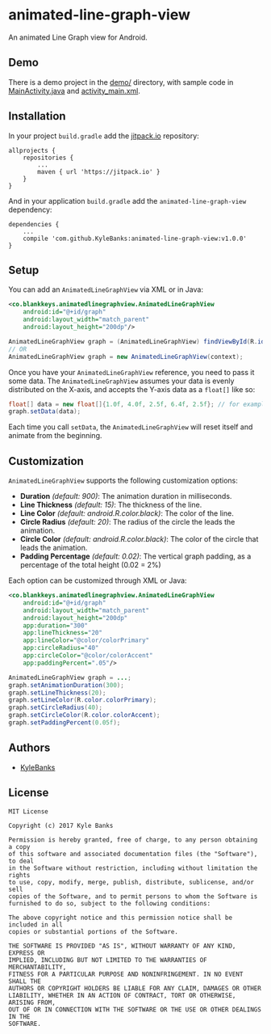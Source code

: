 # animated-line-graph-view

An animated Line Graph view for Android.

## Demo

There is a demo project in the [demo/](./demo) directory, with sample code in [MainActivity.java](./demo/app/src/main/java/co/blankkeys/algvdemo/MainActivity.java) and [activity_main.xml](./demo/app/src/main/res/layout/activity_main.xml).

## Installation

In your project `build.gradle` add the [jitpack.io](https://jitpack.io/) repository:

```
allprojects {
    repositories {
        ...
        maven { url 'https://jitpack.io' }
    }
}
```
And in your application `build.gradle` add the `animated-line-graph-view` dependency:

```
dependencies {
    ...
    compile 'com.github.KyleBanks:animated-line-graph-view:v1.0.0'
}
```

## Setup

You can add an `AnimatedLineGraphView` via XML or in Java:

```xml
<co.blankkeys.animatedlinegraphview.AnimatedLineGraphView
    android:id="@+id/graph"
    android:layout_width="match_parent"
    android:layout_height="200dp"/>                   
```

```java
AnimatedLineGraphView graph = (AnimatedLineGraphView) findViewById(R.id.graph)
// OR
AnimatedLineGraphView graph = new AnimatedLineGraphView(context);
```

Once you have your `AnimatedLineGraphView` reference, you need to pass it some data. The `AnimatedLineGraphView` assumes your data is evenly distributed on the X-axis, and accepts the Y-axis data as a `float[]` like so:

```java
float[] data = new float[]{1.0f, 4.0f, 2.5f, 6.4f, 2.5f}; // for example
graph.setData(data);
```

Each time you call `setData`, the `AnimatedLineGraphView` will reset itself and animate from the beginning.

## Customization

`AnimatedLineGraphView` supports the following customization options:

- **Duration** *(default: 900)*: The animation duration in milliseconds.
- **Line Thickness** *(default: 15)*: The thickness of the line.
- **Line Color** *(default: android.R.color.black)*: The color of the line.
- **Circle Radius** *(default: 20)*: The radius of the circle the leads the animation.
- **Circle Color** *(default: android.R.color.black)*: The color of the circle that leads the animation.
- **Padding Percentage** *(default: 0.02)*: The vertical graph padding, as a percentage of the total height (0.02 = 2%)

Each option can be customized through XML or Java:

```xml
<co.blankkeys.animatedlinegraphview.AnimatedLineGraphView
    android:id="@+id/graph"
    android:layout_width="match_parent"
    android:layout_height="200dp"
    app:duration="300"
    app:lineThickness="20"   
    app:lineColor="@color/colorPrimary"
    app:circleRadius="40"
    app:circleColor="@color/colorAccent"
    app:paddingPercent=".05"/>    
```

```java
AnimatedLineGraphView graph = ...;
graph.setAnimationDuration(300);
graph.setLineThickness(20);
graph.setLineColor(R.color.colorPrimary);
graph.setCircleRadius(40);
graph.setCircleColor(R.color.colorAccent);
graph.setPaddingPercent(0.05f);
```

## Authors

- [KyleBanks](https://kylewbanks.com/blog)

## License

```
MIT License

Copyright (c) 2017 Kyle Banks

Permission is hereby granted, free of charge, to any person obtaining a copy
of this software and associated documentation files (the "Software"), to deal
in the Software without restriction, including without limitation the rights
to use, copy, modify, merge, publish, distribute, sublicense, and/or sell
copies of the Software, and to permit persons to whom the Software is
furnished to do so, subject to the following conditions:

The above copyright notice and this permission notice shall be included in all
copies or substantial portions of the Software.

THE SOFTWARE IS PROVIDED "AS IS", WITHOUT WARRANTY OF ANY KIND, EXPRESS OR
IMPLIED, INCLUDING BUT NOT LIMITED TO THE WARRANTIES OF MERCHANTABILITY,
FITNESS FOR A PARTICULAR PURPOSE AND NONINFRINGEMENT. IN NO EVENT SHALL THE
AUTHORS OR COPYRIGHT HOLDERS BE LIABLE FOR ANY CLAIM, DAMAGES OR OTHER
LIABILITY, WHETHER IN AN ACTION OF CONTRACT, TORT OR OTHERWISE, ARISING FROM,
OUT OF OR IN CONNECTION WITH THE SOFTWARE OR THE USE OR OTHER DEALINGS IN THE
SOFTWARE.
```
